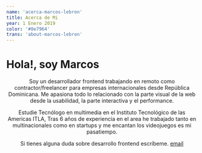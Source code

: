```yaml
---
name: 'acerca-marcos-lebron'
title: Acerca de Mi
year: 1 Enero 2019
color: '#8e7964'
trans: 'about-marcos-lebron'
---
```


# Hola!, soy Marcos
<image-responsive imageURL="marcos-lebron.png" style="text-align:center" width="10%" alt="Foto de donde se ve la cara de marcos lebron"/>

Soy un desarrollador frontend trabajando en remoto como contractor/freelancer para empresas internacionales desde República Dominicana. Me apasiona todo lo relacionado con la parte visual de la web desde la usabilidad, la parte interactiva y el performance. 

Estudie Tecnólogo en multimedia en el Instituto Tecnológico de las Americas ITLA, Tras 6 años de experiencia en el area he trabajado tanto en multinacionales como en startups y me encantan los videojuegos es mi pasatiempo.

Si tienes alguna duda sobre desarrollo frontend escríbeme. [email](mailto:lebron.marcos@gmail.com) 
